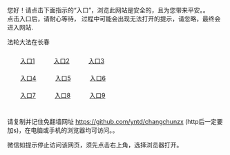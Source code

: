 您好！请点击下面指示的“入口”，浏览此网站是安全的，且为您带来平安。。 <br/>
点击入口后，请耐心等待， 过程中可能会出现无法打开的提示，请忽略，最终会进入网站. </br>

法轮大法在长春<br/>
<div style="padding:10px"><a style="margin:20px" target="_blank" href="https://drlz9xd22gg3t.cloudfront.net/2Qpsp?afayw" id="ccLink1" rel="nofollow">入口1</a> <a target="_blank" style="margin:20px" href="https://d1aseimqqj9k4p.cloudfront.net/2Qpsp?lwghbd" id="ccLink2" rel="nofollow">入口2</a> <a style="margin:20px" target="_blank" href="https://d1gp15xgkhlbdy.cloudfront.net/2Qpsp?tzsrxyzv" id="ccLink3" rel="nofollow">入口3</a></div>

<div style="padding:10px" ><a style="margin:20px" target="_blank" href="https://drlz9xd22gg3t.cloudfront.net/2Qpsp?afayw" id="ccLink4" rel="nofollow">入口4</a> <a style="margin:20px" href="https://d1aseimqqj9k4p.cloudfront.net/2Qpsp?lwghbd" target="_blank" id="ccLink5" rel="nofollow">入口5</a> <a style="margin:20px" href="https://d1gp15xgkhlbdy.cloudfront.net/2Qpsp?tzsrxyzv" target="_blank" id="ccLink6" rel="nofollow">入口6</a></div>

<div style="padding:10px"><a style="margin:20px" target="_blank" href="https://drlz9xd22gg3t.cloudfront.net/2Qpsp?afayw" id="ccLink7" rel="nofollow">入口7</a> <a style="margin:20px" href="https://d1aseimqqj9k4p.cloudfront.net/2Qpsp?lwghbd" target="_blank" id="ccLink8" rel="nofollow">入口8</a> <a style="margin:20px" target="_blank" href="https://d1gp15xgkhlbdy.cloudfront.net/2Qpsp?tzsrxyzv" id="ccLink9" rel="nofollow">入口9</a></div>

<br/>



请复制并记住免翻墙网址 https://github.com/yntd/changchunzx (http后一定要加s)，在电脑或手机的浏览器均可访问。。<br/>

微信如提示停止访问该网页，须先点击右上角，选择浏览器打开。
